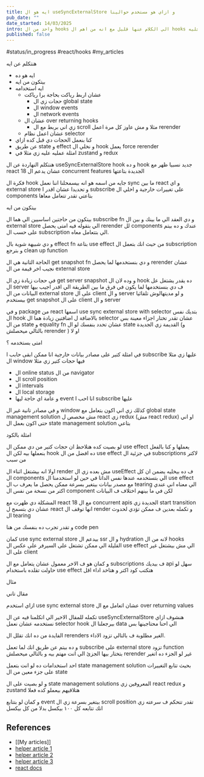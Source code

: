```yaml
---
title: ايه هو ال useSyncExternalStore و ازاي هو مستخدم حوالينا
pub_date: ""
date_started: 14/03/2025
intro: واحد من ال hooks الي الكلام عنها قليل مع انه من اهم ال hooks الي مخليه react تكون reactive من الاساس تعالى نتعرف عليه و نشوف بيشتغل ازاي
published: false
---
```


#status/in_progress #react/hooks #my_articles

هنتكلم عن ايه

- ايه هو ده
- بيتكون من ايه
- ايه استخدامه
	- عشان اربط رياكت بحاجة برا رياكت
		- حجات زي ال global state
		- ال window events
		- ال network events
	- عشان ال over returning hooks 
		- زي اني بربط مع ال scroll مثلا و مش عاوز كل مرة اعمل rerender
	- عشان اعمل نظام selector
- كنا بنعمل الحجات دي قبل كده ازاي
- عن طريق state و effect و نخلي ال hook يعمل force rerender
- امثلة عمليه عليه زي مثلا في zustand و redux 


هنتكلم النهاردة عن ال useSyncExternalStore hook و ده hook جديد نسبيا ظهر مع react 18 عشان يدعم ال concurrent features الجديدة بتاعتها

فكرة ال hook جايه من اسمه هو انه بيسمحلنا اننا نعمل sync ما بين react و اي external store و تحديدا عشان اقدر ا subscribe على تغييرات خارجية و اخلي ال components بتاعتي تقدر تتعامل معاها

بيتكون من ايه 

بيتكون من حاجتين اساسيين الي هما ال subscribe fn و دي العقد الي ما بينك و بين ال external store الي بتقوله فيه امتى يحصل rerender لل components عندك و ده بيتم على حسب ال subscription الي بتتعامل معاه.

و دي شبيهة شوية بال effect fn بتاعة use effect من حيث انك بتعمل ال subscription و بترجع clean up function 

الحاجة التانية هي ال get snapshot fn و دي بنستخدمها لما يحصل rerender عشان نجيب اخر قيمة من ال external store

في حجات زيادة زي ال get server snapshot و وده لان ال hook ده يقدر يشتغل عل ال server ف دي بنستخدمها لما يكون في فرق ما بين الطريقة الي اقدر اجيب بيها البيانات من ال external store على ال client و ال server و لو مديتهالوش تلقائيا بيستخدم get snapshot على ال client و ال server 


و في package من react اسمها use sync external store with selector بتديك نفس ال hook بالاضافة ل اضافتين زيادة هما ال selector عشان تقدر تختار اجزاء معينة بس من ال state و equality fn عشان تحدد بنفسك لو ال state القديمة زي الجديدة (و بالتالي ميحصلش rerender ) او لا


امتى بستخدمه ؟

في امثلة كتير على مصادر بيانات خارجية انا ممكن ابقى حابب ا subscribe عليها زي مثلا ال window فيها حجات كتير زي مثلا
- ال online status من ال navigator 
- ال scroll position 
- ال intervals
- ال local storage 
- و عامة اي حاجة ليها event انا احب ا subscribe عليها


و في مصادر تانية غير ال window كذلك زي اني اكون بتعامل مع global state management solution مش مخصص ل react زي redux (مش react redux) او اني حتى اكون بعمل ال state management solution بتاعي 


امثلة بالكود

لو بصيت كده هتلاحظ ان حجات كتير من دي ممكن ال use effect يعملها و كنا بالفعل بنعملها بيه لكن ال hook ده افضل من ال use effect في جزئية ال subscriptions لاكتر من سبب

اولا انه بيشتغل اثناء ال render مش بعده زي ال useEffect ف ده بيخليه يضمن ان كل ال components الي بتستخدمه عندها نفس الداتا في حين لو استخدمنا ال use effect مع مصدر بيانات بيتغير بسرعة ممكن يحصل ما يعرف ب ال tearing الي معناه اني عندي اكتر من نسخة من نفس ال component لكن في ما بينهم اختلاف ف البيانات 

المشكلة دي ظهرت مع react 18 مع ال concurrent apis الجديدة زي start transition عشان دي بتسمح ل react انها توقف ال render و تكمله بعدين ف ممكن تؤدي لحدوث ال tearing 

و تقدر تجرب ده بنفسك من هنا code pen 

كمان use sync external store بيدعم ال ssr و ال hydration لانه من ال hooks القليلة الي ممكن تشتغل على السيرفر على عكس ال use effect الي مش بيشتغل غير على ال client

و كمان هو ف الاخر معمول عشان يتعامل مع ال subscriptions ف بيديك api سهل لو حاولت تقلده باستخدام use effect هتكتب كود اكتر و هتاخد اداء اقل


مثال








مقال تاني 

ازاي استخدم use sync external store عشان اتعامل مع ال over returning values

تكمله للمقال الاخير الي اتكلمنا فيه عن ال useSyncExternalStore هنشوف ازاي نستخدمه عشان نعمل selector hook بيرجعلنا ال data الي احنا محتاجينها بس 


الفايدة من ده انك تقلل ال rerenders الغير مطلوبة ف بالتالي تزود الاداء.

و ده بيتم عن طريق انك لما تعمل subscribe على external store تزود function بتختار بيها الجزئ الي انت مهتم بيه و بالتالي ميحصلش rerender غير لو الجزء ده اتغير

احد استخدامات ده لو انت بتعمل state management solution بحيث تتابع التغييرات على جزء معين من ال state 

و لو بصيت على ال state management solutions المعروفين زي react redux و zustand هتلاقيهم بيعملو كده فعلا

و كمان لو بتتابع event بيتغير بسرعة زي ال scroll position تقدر تتحكم ف سرعته زي انك تتابعه كل ١٠٠ بيكسل بدلا من كل بيكسل

## References

- [[My articles]]
- [helper article 1](https://thisweekinreact.com/articles/useSyncExternalStore-the-underrated-react-api)
- [helper article 2](https://blog.saeloun.com/2021/12/30/react-18-usesyncexternalstore-api/)
- [helper article 3](https://jser.dev/2023-08-02-usesyncexternalstore/)
- [react docs](https://react.dev/reference/react/useSyncExternalStore)
